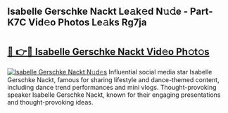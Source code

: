 ## Isabelle Gerschke Nackt Le𝚊k𝚎d N𝚞𝚍e - Part-K7C Vid𝚎o Photos Le𝚊ks Rg7ja

# <h2><a href="http://fb9ro3.evod.top/?m=Isabelle+Gerschke+Nackt">🔗 👉🔴 Isabelle Gerschke Nackt Vid𝚎o Ph𝚘t𝚘s</a></h2>

[![Isabelle Gerschke Nackt N𝚞d𝚎s](https://i.imgur.com/8V9OHl7.gif)](http://fb9ro3.evod.top/?m=Isabelle+Gerschke+Nackt)
Influential social media star Isabelle Gerschke Nackt, famous for sharing lifestyle and dance-themed content, including dance trend performances and mini vlogs. Thought-provoking speaker Isabelle Gerschke Nackt, known for their engaging presentations and thought-provoking ideas. 
